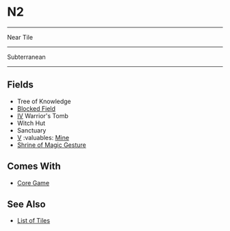 # N2

___
Near Tile
___
Subterranean
___


## Fields

- Tree of Knowledge
- [Blocked Field](../keywords/blocked_field.md)
- [Ⅳ](../difficulties.md) Warrior's Tomb
- Witch Hut
- Sanctuary
- [Ⅴ](../difficulties.md) :valuables: [Mine](../fields.md#flaggable)
- [Shrine of Magic Gesture](../spells/index.md)


## Comes With

- [Core Game](../content/core_game.md)


## See Also

- [List of Tiles](index.md)
